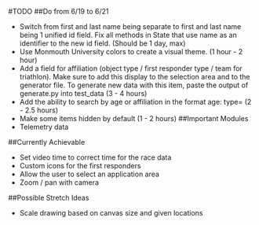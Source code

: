 #TODO
##Do from 6/19 to 6/21
- Switch from first and last name being separate to first and last name being 1 unified id field. Fix all methods in State that use name as an identifier to the new id field. (Should be 1 day, max)
- Use Monmouth University colors to create a visual theme. (1 hour - 2 hour)
- Add a field for affiliation (object type / first responder type / team for triathlon). Make sure to add this display to the selection area and to the generator file. To generate new data with this item, paste the output of generate.py into test_data (3 - 4 hours)
- Add the ability to search by age or affiliation in the format age:<number> type=<type> (2 - 2.5 hours)
- Make some items hidden by default  (1 - 2 hours) 
##Important Modules
- Telemetry data

##Currently Achievable
- Set video time to correct time for the race data
- Custom icons for the first responders
- Allow the user to select an application area
- Zoom / pan with camera

##Possible Stretch Ideas
- Scale drawing based on canvas size and given locations
